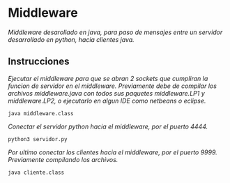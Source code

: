 # Middleware

_Middleware desarollado en java, para paso de mensajes entre un servidor desarrollado en python, hacia clientes java._

## Instrucciones

_Ejecutar el middleware para que se abran 2 sockets que cumpliran la funcion de servidor en el middleware._
_Previamente debe de compilar los archivos   middleware.java con todos sus paquetes  middleware.LP1 y middleware.LP2, o ejecutarlo en algun IDE como netbeans o eclipse._

```
java middleware.class
```

_Conectar el servidor python hacia el middleware, por el puerto 4444._

```
python3 servidor.py
```

_Por ultimo conectar los clientes hacia el middleware, por el puerto 9999._
_Previamente compilando los archivos._

```
java cliente.class
```
